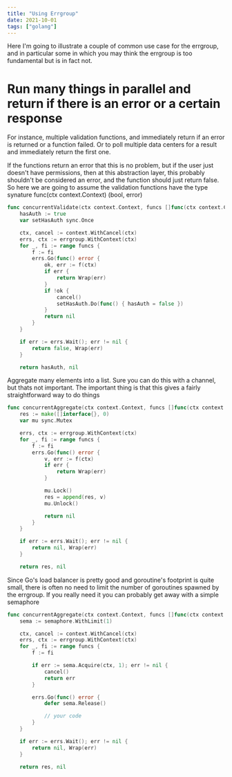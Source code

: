 ```yaml
---
title: "Using Errgroup"
date: 2021-10-01
tags: ["golang"]
---
```


Here I'm going to illustrate a couple of common use case for the errgroup, and in particular some in which you may think the errgroup is too fundamental but is in fact not.

# Run many things in parallel and return if there is an error or a certain response

For instance, multiple validation functions, and immediately return if an error is returned or a function failed. Or to poll multiple data centers for a result and immediately return the first one.

If the functions return an error that this is no problem, but if the user just doesn't have permissions, then at this abstraction layer, this probably shouldn't be considered an error, and the function should just return false. So here we are going to assume the validation functions have the type synature func(ctx context.Context) (bool, error)

```go
func concurrentValidate(ctx context.Context, funcs []func(ctx context.Context) (bool, error)) (bool, error) {
	hasAuth := true
	var setHasAuth sync.Once

	ctx, cancel := context.WithCancel(ctx)
	errs, ctx := errgroup.WithContext(ctx)
	for _, fi := range funcs {
		f := fi
		errs.Go(func() error {
			ok, err := f(ctx)
			if err {
				return Wrap(err)
			}
			if !ok {
				cancel()
				setHasAuth.Do(func() { hasAuth = false })
			}
			return nil
		}
	}

	if err := errs.Wait(); err != nil {
		return false, Wrap(err)
	}

	return hasAuth, nil
```

Aggregate many elements into a list. Sure you can do this with a channel, but thats not important. The important thing is that this gives a fairly straightforward way to do things

```go
func concurrentAggregate(ctx context.Context, funcs []func(ctx context.Context) (interface{}, error)) ([]interface{}, error) {
	res := make([]interface{}, 0)
	var mu sync.Mutex

	errs, ctx := errgroup.WithContext(ctx)
	for _, fi := range funcs {
		f := fi
		errs.Go(func() error {
			v, err := f(ctx)
			if err {
				return Wrap(err)
			}

			mu.Lock()
			res = append(res, v)
			mu.Unlock()

			return nil
		}
	}

	if err := errs.Wait(); err != nil {
		return nil, Wrap(err)
	}

	return res, nil
```

Since Go's load balancer is pretty good and goroutine's footprint is quite small, there is often no need to limit the number of goroutines spawned by the errgroup. If you really need it you can probably get away with a simple semaphore

```go
func concurrentAggregate(ctx context.Context, funcs []func(ctx context.Context) (interface{}, error)) ([]interface{}, error) {
	sema := semaphore.WithLimit(1)

	ctx, cancel := context.WithCancel(ctx)
	errs, ctx := errgroup.WithContext(ctx)
	for _, fi := range funcs {
		f := fi

		if err := sema.Acquire(ctx, 1); err != nil {
			cancel()
			return err
		}

		errs.Go(func() error {
			defer sema.Release()

			// your code
		}
	}

	if err := errs.Wait(); err != nil {
		return nil, Wrap(err)
	}

	return res, nil
```

